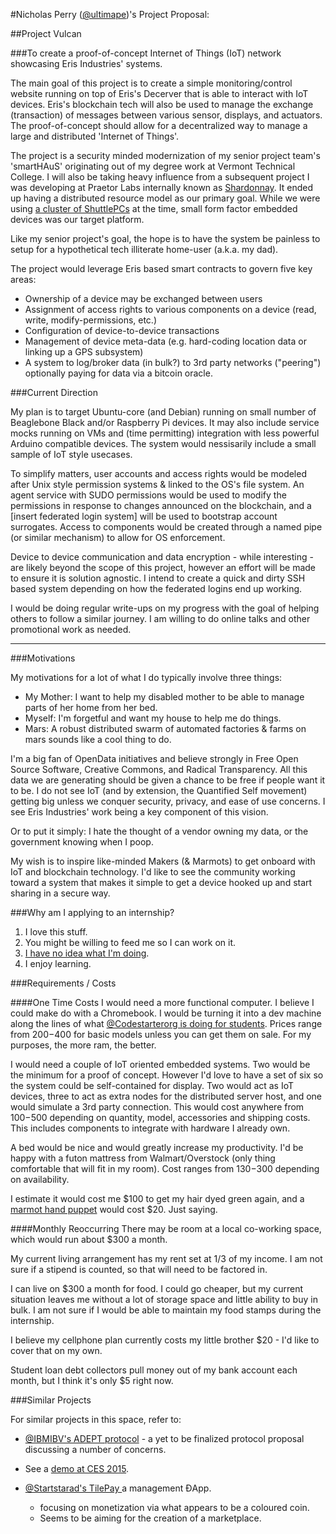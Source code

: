 #Nicholas Perry ([@ultimape](https://twitter.com/ultimape))'s Project Proposal:

##Project Vulcan

###To create a proof-of-concept Internet of Things (IoT) network showcasing Eris Industries' systems. 

The main goal of this project is to create a simple monitoring/control website running on top of Eris's Decerver that is able to interact with IoT devices. Eris's blockchain tech will also be used to manage the exchange (transaction) of messages between various sensor, displays, and actuators. The proof-of-concept should allow for a decentralized way to manage a large and distributed 'Internet of Things'.

The project is a security minded modernization of my senior project team's 'smartHAuS' originating out of my degree work at Vermont Technical College. I will also be taking heavy influence from a subsequent project I was developing at Praetor Labs internally known as [Shardonnay](https://workflowy.com/s/493ab350-f171-d9c0-6ef1-f50c68ca65a6). It ended up having a distributed resource model as our primary goal. While we were using [a cluster of ShuttlePCs](http://imgur.com/u31YJHO) at the time, small form factor embedded devices was our target platform.

Like my senior project's goal, the hope is to have the system be painless to setup for a hypothetical tech illiterate home-user (a.k.a. my dad).

The project would leverage Eris based smart contracts to govern five key areas:

 - Ownership of a device may be exchanged between users
 - Assignment of access rights to various components on a device (read, write, modify-permissions, etc.)
 - Configuration of device-to-device transactions
 - Management of device meta-data (e.g. hard-coding location data or linking up a GPS subsystem)
 - A system to log/broker data (in bulk?) to 3rd party networks ("peering") optionally paying for data via a bitcoin oracle.


###Current Direction

My plan is to target Ubuntu-core (and Debian) running on small number of Beaglebone Black and/or Raspberry Pi devices. It may also include service mocks running on VMs and (time permitting) integration with less powerful Arduino compatible devices. The system would nessisarily include a small sample of IoT style usecases. 

To simplify matters, user accounts and access rights would be modeled after Unix style permission systems & linked to the OS's file system. An agent service with SUDO permissions would be used to modify the permissions in response to changes announced on the blockchain, and a [insert federated login system] will be used to bootstrap account surrogates. Access to components would be created through a named pipe (or similar mechanism) to allow for OS enforcement. 

Device to device communication and data encryption - while interesting - are likely beyond the scope of this project, however an effort will be made to ensure it is solution agnostic. I intend to create a quick and dirty SSH based system depending on how the federated logins end up working.

I would be doing regular write-ups on my progress with the goal of helping others to follow a similar journey. I am willing to do online talks and other promotional work as needed.

----

###Motivations

My motivations for a lot of what I do typically involve three things:
 - My Mother: I want to help my disabled mother to be able to manage parts of her home from her bed.
 - Myself: I'm forgetful and want my house to help me do things. 
 - Mars: A robust distributed swarm of automated factories & farms on mars sounds like a cool thing to do.

I'm a big fan of OpenData initiatives and believe strongly in Free Open Source Software, Creative Commons, and Radical Transparency.  All this data we are generating should be given a chance to be free if people want it to be. I do not see IoT (and by extension, the Quantified Self movement) getting big unless we conquer security, privacy, and ease of use concerns. I see Eris Industries' work being a key component of this vision. 

Or to put it simply: I hate the thought of a vendor owning my data, or the government knowing when I poop.

My wish is to inspire like-minded Makers (& Marmots) to get onboard with IoT and blockchain technology. I'd like to see the community working toward a system that makes it simple to get a device hooked up and start sharing in a secure way. 


###Why am I applying to an internship?

 1. I love this stuff.
 2. You might be willing to feed me so I can work on it.
 3. [I have no idea what I'm doing](https://twitter.com/ultimape/status/588302547376545793).
 4. I enjoy learning.


###Requirements / Costs

####One Time Costs
I would need a more functional computer. I believe I could make do with a Chromebook. I would be turning it into a dev machine along the lines of what [@Codestarterorg is doing for students](blog.codestarter.org/post/93985346780/how-we-turn-199-chromebooks-into-ubuntu-based). Prices range from $200-$400 for basic models unless you can get them on sale. For my purposes, the more ram, the better.

I would need a couple of IoT oriented embedded systems. Two would be the minimum for a proof of concept. However I'd love to have a set of six so the system could be self-contained for display. Two would act as IoT devices, three to act as extra nodes for the distributed server host, and one would simulate a 3rd party connection. This would cost anywhere from $100-$500 depending on quantity, model, accessories and shipping costs. This includes components to integrate with hardware I already own.

A bed would be nice and would greatly increase my productivity. I'd be happy with a futon mattress from Walmart/Overstock (only thing comfortable that will fit in my room). Cost ranges from $130-$300 depending on availability.

I estimate it would cost me $100 to get my hair dyed green again, and a [marmot hand puppet](http://smile.amazon.com/Folkmanis-3034-Groundhog-Hand-Puppet/dp/B00KWJZHEI/) would cost $20. Just saying.

####Monthly Reoccurring
There may be room at a local co-working space, which would run about $300 a month.

My current living arrangement has my rent set at 1/3 of my income. I am not sure if a stipend is counted, so that will need to be factored in.

I can live on $300 a month for food. I could go cheaper, but my current situation leaves me without a lot of storage space and little ability to buy in bulk. I am not sure if I would be able to maintain my food stamps during the internship.

I believe my cellphone plan currently costs my little brother $20 - I'd like to cover that on my own.

Student loan debt collectors pull money out of my bank account each month, but I think it's only $5 right now. 


###Similar Projects

For similar projects in this space, refer to:

 - [@IBMIBV's ADEPT protocol](http://www.coindesk.com/ibm-reveals-proof-concept-blockchain-powered-internet-things/) - a yet to be finalized protocol proposal discussing a number of concerns. 
  - See a [demo at CES 2015](https://www.theprotocol.tv/adept-demo-ibm-samsung/).

 - [@Startstarad's TilePay ](https://twitter.com/Startstarad/status/578425604753747968) a management ĐApp.
   - focusing on monetization via what appears to be a coloured coin.
   - Seems to be aiming for the creation of a marketplace.

